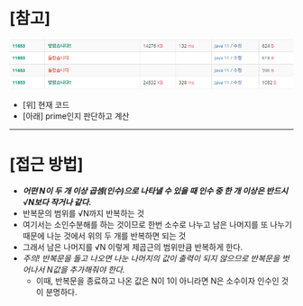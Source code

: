 # [참고]
![img.png](img.png)
- [위] 현재 코드
- [아래] prime인지 판단하고 계산

****

# [접근 방법]
- ***어떤 N이 두 개 이상 곱셈(인수)으로 나타낼 수 있을 때 인수 중 한 개 이상은 반드시 √N보다 작거나 같다.***
- 반복문의 범위를 √N까지 반복하는 것
- 여기서는 소인수분해를 하는 것이므로 한번 소수로 나누고 남은 나머지를 또 나누기 때문에 나눈 것에서 위의 두 개를 반복하면 되는 것
- 그래서 남은 나머지를 √N 이렇게 제곱근의 범위만큼 반복하게 한다.
- *주의! 반복문을 돌고 나오면 나눈 나머지의 값이 출력이 되지 않으므로 반복문을 벗어나서 N값을 추가해줘야 한다.*
  - 이때, 반복문을 종료하고 나온 값은 N이 1이 아니라면 N은 소수이자 인수인 것이 분명하다.